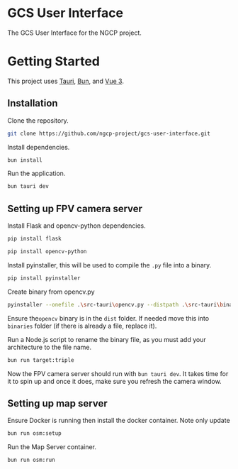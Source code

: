 # GCS User Interface

The GCS User Interface for the NGCP project.

# Getting Started

This project uses [Tauri](https://tauri.app/), [Bun](https://bun.sh/), and [Vue 3](https://vuejs.org/).

## Installation

Clone the repository.

```bash
git clone https://github.com/ngcp-project/gcs-user-interface.git
```

Install dependencies.

```bash
bun install
```

Run the application.

```bash
bun tauri dev
```

## Setting up FPV camera server

Install Flask and opencv-python dependencies.

```bash
pip install flask
```

```bash
pip install opencv-python
```

</details>

Install pyinstaller, this will be used to compile the `.py` file into a binary.

```bash
pip install pyinstaller
```

Create binary from opencv.py

```bash
pyinstaller --onefile .\src-tauri\opencv.py --distpath .\src-tauri\binaries\
```

Ensure the`opencv` binary is in the `dist` folder. If needed move this into `binaries` folder (if there is already a file, replace it).

Run a Node.js script to rename the binary file, as you must add your architecture to the file name.

```bash
bun run target:triple
```

Now the FPV camera server should run with `bun tauri dev`. It takes time for it to spin up and once it does, make sure you refresh the camera window.

## Setting up map server

Ensure Docker is running then install the docker container. Note only update

```bash
bun run osm:setup
```

Run the Map Server container.

```bash
bun run osm:run
```

</details>
